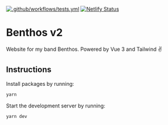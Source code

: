 [![.github/workflows/tests.yml](https://github.com/taleeus/benthos-v2/actions/workflows/tests.yml/badge.svg)](https://github.com/taleeus/benthos-v2/actions/workflows/tests.yml)
[![Netlify Status](https://api.netlify.com/api/v1/badges/fab2a20c-ed4d-4398-9028-e012c0679503/deploy-status)](https://app.netlify.com/sites/enchanting-syrniki-efcbac/deploys)

# Benthos v2
Website for my band Benthos. Powered by Vue 3 and Tailwind ✌️

## Instructions
Install packages by running:
```sh
yarn
```

Start the development server by running:
```sh
yarn dev
```
